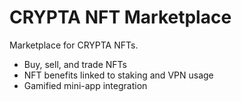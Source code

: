 
# CRYPTA NFT Marketplace

Marketplace for CRYPTA NFTs.
- Buy, sell, and trade NFTs
- NFT benefits linked to staking and VPN usage
- Gamified mini-app integration
